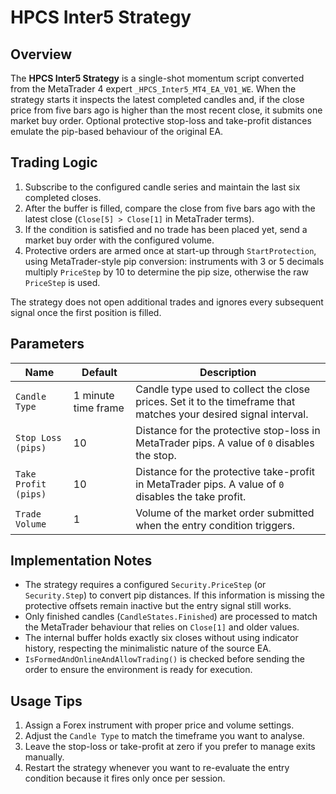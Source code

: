 # HPCS Inter5 Strategy

## Overview

The **HPCS Inter5 Strategy** is a single-shot momentum script converted from the MetaTrader 4 expert `_HPCS_Inter5_MT4_EA_V01_WE`. When the strategy starts it inspects the latest completed candles and, if the close price from five bars ago is higher than the most recent close, it submits one market buy order. Optional protective stop-loss and take-profit distances emulate the pip-based behaviour of the original EA.

## Trading Logic

1. Subscribe to the configured candle series and maintain the last six completed closes.
2. After the buffer is filled, compare the close from five bars ago with the latest close (`Close[5] > Close[1]` in MetaTrader terms).
3. If the condition is satisfied and no trade has been placed yet, send a market buy order with the configured volume.
4. Protective orders are armed once at start-up through `StartProtection`, using MetaTrader-style pip conversion: instruments with 3 or 5 decimals multiply `PriceStep` by 10 to determine the pip size, otherwise the raw `PriceStep` is used.

The strategy does not open additional trades and ignores every subsequent signal once the first position is filled.

## Parameters

| Name | Default | Description |
| --- | --- | --- |
| `Candle Type` | 1 minute time frame | Candle type used to collect the close prices. Set it to the timeframe that matches your desired signal interval. |
| `Stop Loss (pips)` | 10 | Distance for the protective stop-loss in MetaTrader pips. A value of `0` disables the stop. |
| `Take Profit (pips)` | 10 | Distance for the protective take-profit in MetaTrader pips. A value of `0` disables the take profit. |
| `Trade Volume` | 1 | Volume of the market order submitted when the entry condition triggers. |

## Implementation Notes

- The strategy requires a configured `Security.PriceStep` (or `Security.Step`) to convert pip distances. If this information is missing the protective offsets remain inactive but the entry signal still works.
- Only finished candles (`CandleStates.Finished`) are processed to match the MetaTrader behaviour that relies on `Close[1]` and older values.
- The internal buffer holds exactly six closes without using indicator history, respecting the minimalistic nature of the source EA.
- `IsFormedAndOnlineAndAllowTrading()` is checked before sending the order to ensure the environment is ready for execution.

## Usage Tips

1. Assign a Forex instrument with proper price and volume settings.
2. Adjust the `Candle Type` to match the timeframe you want to analyse.
3. Leave the stop-loss or take-profit at zero if you prefer to manage exits manually.
4. Restart the strategy whenever you want to re-evaluate the entry condition because it fires only once per session.
